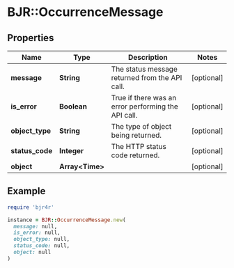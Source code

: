 # BJR::OccurrenceMessage

## Properties

| Name | Type | Description | Notes |
| ---- | ---- | ----------- | ----- |
| **message** | **String** | The status message returned from the API call. | [optional] |
| **is_error** | **Boolean** | True if there was an error performing the API call. | [optional] |
| **object_type** | **String** | The type of object being returned. | [optional] |
| **status_code** | **Integer** | The HTTP status code returned. | [optional] |
| **object** | **Array&lt;Time&gt;** |  | [optional] |

## Example

```ruby
require 'bjr4r'

instance = BJR::OccurrenceMessage.new(
  message: null,
  is_error: null,
  object_type: null,
  status_code: null,
  object: null
)
```

